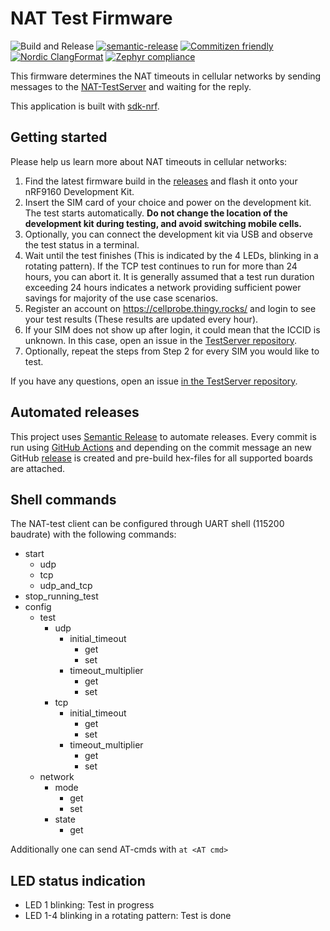 # NAT Test Firmware

![Build and Release](https://github.com/bifravst/firmware/workflows/Build%20and%20Release/badge.svg?branch=saga)
[![semantic-release](https://img.shields.io/badge/%20%20%F0%9F%93%A6%F0%9F%9A%80-semantic--release-e10079.svg)](https://github.com/semantic-release/semantic-release)
[![Commitizen friendly](https://img.shields.io/badge/commitizen-friendly-brightgreen.svg)](http://commitizen.github.io/cz-cli/)
[![Nordic ClangFormat](https://img.shields.io/static/v1?label=Nordic&message=ClangFormat&labelColor=00A9CE&color=337ab7)](https://github.com/nrfconnect/sdk-nrf/blob/master/.clang-format)
[![Zephyr compliance](https://img.shields.io/static/v1?label=Zephry&message=compliance&labelColor=4e109e&color=337ab7)](https://docs.zephyrproject.org/latest/contribute/index.html#coding-style)

This firmware determines the NAT timeouts in cellular networks by sending messages to the [NAT-TestServer](https://github.com/NordicSemiconductor/NAT-TestServer) and waiting for the reply.

This application is built with [sdk-nrf](https://github.com/nrfconnect/sdk-nrf).

## Getting started

Please help us learn more about NAT timeouts in cellular networks:

1. Find the latest firmware build in the [releases](https://github.com/NordicSemiconductor/NAT-TestFirmware/releases) and flash it onto your nRF9160 Development Kit.
1. Insert the SIM card of your choice and power on the development kit. The test starts automatically. **Do not change the location of the development kit during testing, and avoid switching mobile cells.**
1. Optionally, you can connect the development kit via USB and observe the test status in a terminal.
1. Wait until the test finishes (This is indicated by the 4 LEDs, blinking in a rotating pattern). If the TCP test continues to run for more than 24 hours, you can abort it. It is generally assumed that a test run duration exceeding 24 hours indicates a network providing sufficient power savings for majority of the use case scenarios.
1. Register an account on <https://cellprobe.thingy.rocks/> and login to see your test results (These results are updated every hour).
1. If your SIM does not show up after login, it could mean that the ICCID is unknown. In this case, open an issue in the [TestServer repository](https://github.com/NordicSemiconductor/NAT-TestServer/issues/new).
1. Optionally, repeat the steps from Step 2 for every SIM you would like to test.

If you have any questions, open an issue [in the TestServer repository](https://github.com/NordicSemiconductor/NAT-TestServer/issues/new).

## Automated releases

This project uses [Semantic Release](https://github.com/semantic-release/semantic-release) to automate releases. Every commit is run using [GitHub Actions](https://github.com/features/actions) and depending on the commit message an new GitHub [release](https://github.com/NordicSemiconductor/NAT-TestFirmware/releases) is created and pre-build hex-files for all supported boards are attached.

## Shell commands

The NAT-test client can be configured through UART shell (115200 baudrate) with the following commands:

- start
  - udp
  - tcp
  - udp_and_tcp
- stop_running_test
- config
  - test
    - udp
      - initial_timeout
        - get
        - set <value>
      - timeout_multiplier
        - get
        - set <value>
    - tcp
      - initial_timeout
        - get
        - set <value>
      - timeout_multiplier
        - get
        - set <value>
  - network
    - mode
      - get
      - set
    - state
      - get

Additionally one can send AT-cmds with `at <AT cmd>`

## LED status indication

- LED 1 blinking: Test in progress
- LED 1-4 blinking in a rotating pattern: Test is done
